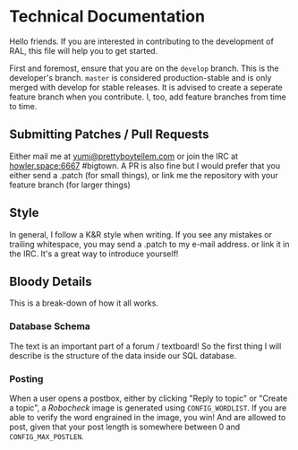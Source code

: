 Technical Documentation
=======================

Hello friends. If you are interested in contributing to the development of
RAL, this file will help you to get started.

First and foremost, ensure that you are on the `develop` branch. This is
the developer's branch. `master` is considered production-stable and is
only merged with develop for stable releases. It is advised to create a
seperate feature branch when you contribute. I, too, add feature branches
from time to time.

Submitting Patches / Pull Requests
----------------------------------

Either mail me at yumi@prettyboytellem.com or join the IRC at
[howler.space:6667](https://irc.ral.space) #bigtown. A PR is also fine but
I would prefer that you either send a .patch (for small things), or link me
the repository with your feature branch (for larger things)

Style
-----

In general, I follow a K&R style when writing. If you see any mistakes or
trailing whitespace, you may send a .patch to my e-mail address. or link it
in the IRC. It's a great way to introduce yourself!

Bloody Details
--------------

This is a break-down of how it all works.

### Database Schema

The text is an important part of a forum / textboard! So the first thing I
will describe is the structure of the data inside our SQL database.

### Posting

When a user opens a postbox, either by clicking "Reply to topic" or "Create
a topic", a *Robocheck* image is generated using `CONFIG_WORDLIST`. If you
are able to verify the word engrained in the image, you win! And are allowed
to post,  given that your post length is somewhere between 0 and
`CONFIG_MAX_POSTLEN`.
